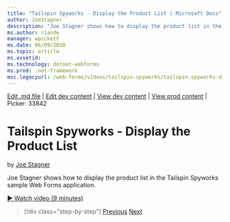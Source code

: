 ```yaml
---
title: "Tailspin Spyworks - Display the Product List | Microsoft Docs"
author: JoeStagner
description: "Joe Stagner shows how to display the product list in the Tailspin Spyworks sample Web Forms application."
ms.author: riande
manager: wpickett
ms.date: 06/09/2010
ms.topic: article
ms.assetid: 
ms.technology: dotnet-webforms
ms.prod: .net-framework
msc.legacyurl: /web-forms/videos/tailspin-spyworks/tailspin-spyworks-display-the-product-list
---
```

[Edit .md file](C:\Projects\msc\dev\Msc.Www\Web.ASP\App_Data\github\web-forms\videos\tailspin-spyworks\tailspin-spyworks-display-the-product-list.md) | [Edit dev content](http://www.aspdev.net/umbraco#/content/content/edit/26895) | [View dev content](http://docs.aspdev.net/tutorials/web-forms/videos/tailspin-spyworks/tailspin-spyworks-display-the-product-list.html) | [View prod content](http://www.asp.net/web-forms/videos/tailspin-spyworks/tailspin-spyworks-display-the-product-list) | Picker: 33842

Tailspin Spyworks - Display the Product List
====================
by [Joe Stagner](https://github.com/JoeStagner)

Joe Stagner shows how to display the product list in the Tailspin Spyworks sample Web Forms application.

[&#9654; Watch video (9 minutes)](https://channel9.msdn.com/Blogs/ASP-NET-Site-Videos/tailspin-spyworks-display-the-product-list)

>[!div class="step-by-step"] [Previous](tailspin-spyworks-category-menu.md) [Next](tailspin-spyworks-display-per-product-details.md)